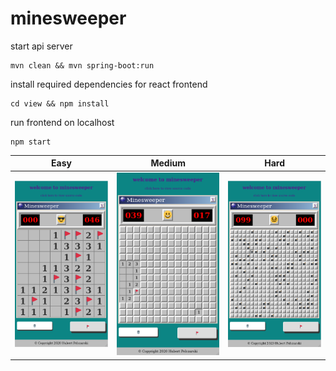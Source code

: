 # minesweeper

start api server
```console
mvn clean && mvn spring-boot:run
```
install required dependencies for react frontend
```console
cd view && npm install
```

run frontend on localhost
```console
npm start
```

Easy             |  Medium         | Hard
:-------------------------:|:-------------------------:|:--------:
![](./easy.png)  |  ![](./medium.png) | ![](./hard.png)

